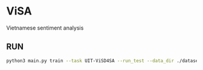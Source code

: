 # ViSA
Vietnamese sentiment analysis 


## RUN
```bash
python3 main.py train --task UIT-ViSD4SA --run_test --data_dir ./datasets/UIT-ViSD4SA --model_name_or_path vinai/phobert-base --model_arch crf --output_dir outputs --max_seq_length 128 --train_batch_size 32 --eval_batch_size 32 --learning_rate 1e-4 --classifier_learning_rate 3e-4 --epochs 100 --early_stop 5 --overwrite_data
```